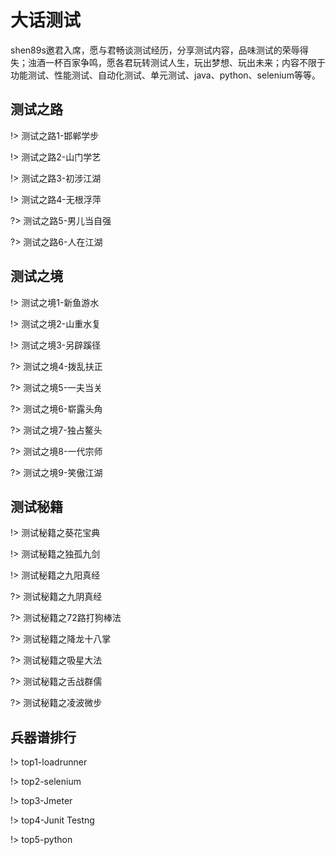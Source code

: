 # 大话测试
shen89s邀君入席，愿与君畅谈测试经历，分享测试内容，品味测试的荣辱得失；浊酒一杯百家争鸣，愿各君玩转测试人生，玩出梦想、玩出未来；内容不限于功能测试、性能测试、自动化测试、单元测试、java、python、selenium等等。

## 测试之路

!> 测试之路1-邯郸学步

!> 测试之路2-山门学艺

!> 测试之路3-初涉江湖

!> 测试之路4-无根浮萍

?> 测试之路5-男儿当自强

?> 测试之路6-人在江湖

## 测试之境

!> 测试之境1-新鱼游水

!> 测试之境2-山重水复

!> 测试之境3-另辟蹊径

?> 测试之境4-拨乱扶正

?> 测试之境5-一夫当关

?> 测试之境6-崭露头角

?> 测试之境7-独占鳌头

?> 测试之境8-一代宗师

?> 测试之境9-笑傲江湖

## 测试秘籍

!> 测试秘籍之葵花宝典

!> 测试秘籍之独孤九剑

!> 测试秘籍之九阳真经

?> 测试秘籍之九阴真经

?> 测试秘籍之72路打狗棒法

?> 测试秘籍之降龙十八掌

?> 测试秘籍之吸星大法

?> 测试秘籍之舌战群儒

?> 测试秘籍之凌波微步

## 兵器谱排行

!> top1-loadrunner

!> top2-selenium

!> top3-Jmeter

!> top4-Junit Testng

!> top5-python

